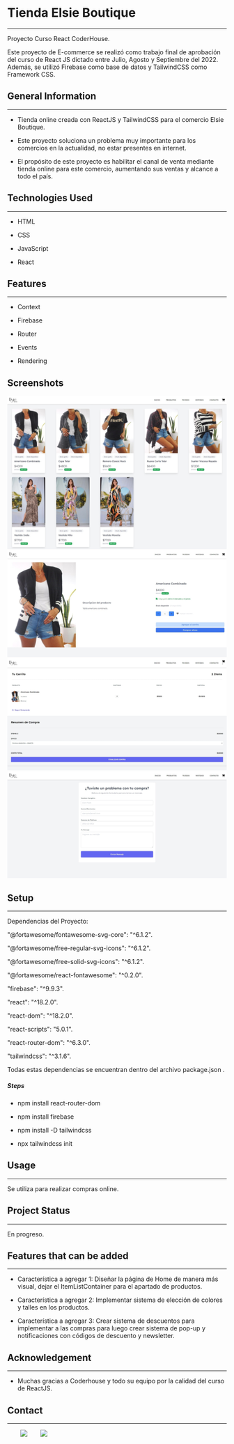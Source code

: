 <h1>Tienda Elsie Boutique</h1>
<hr><p>Proyecto Curso React CoderHouse.</p>
<p>Este proyecto de E-commerce se realizó como trabajo final de aprobación del curso de React JS dictado entre Julio, Agosto y Septiembre del 2022. Además, se utilizó Firebase como base de datos y TailwindCSS como Framework CSS.</p><h2>General Information</h2>
<hr><ul>
<li>Tienda online creada con ReactJS y TailwindCSS para el comercio Elsie Boutique.</li>
</ul><ul>
<li>Este proyecto soluciona un problema muy importante para los comercios en la actualidad, no estar presentes en internet.</li>
</ul><ul>
<li>El propósito de este proyecto es habilitar el canal de venta mediante tienda online para este comercio, aumentando sus ventas y alcance a todo el país.</li>
</ul><h2>Technologies Used</h2>
<hr><ul>
<li>HTML</li>
</ul><ul>
<li>CSS</li>
</ul><ul>
<li>JavaScript</li>
</ul><ul>
<li>React</li>
</ul><h2>Features</h2>
<hr><ul>
<li>Context</li>
</ul><ul>
<li>Firebase</li>
</ul><ul>
<li>Router</li>
</ul><ul>
<li>Events</li>
</ul><ul>
<li>Rendering</li>
</ul>
<h2>Screenshots</h2>
<img src="/src/img/ProductList.jpg" alt="Product List">
<img src="/src/img/ProductDetail.jpg" alt="Product Detail">
<img src="/src/img/CartView.jpg" alt="Cart View">
<img src="/src/img/ContactForm.jpg" alt="Contact Form">
<h2>Setup</h2>
<hr><p>Dependencias del Proyecto:</p>
<p>"@fortawesome/fontawesome-svg-core": "^6.1.2".</p>
<p>"@fortawesome/free-regular-svg-icons": "^6.1.2".</p>
<p>"@fortawesome/free-solid-svg-icons": "^6.1.2".</p>
<p>"@fortawesome/react-fontawesome": "^0.2.0".</p>
<p>"firebase": "^9.9.3".</p>
<p>"react": "^18.2.0".</p>
<p>"react-dom": "^18.2.0".</p>
<p>"react-scripts": "5.0.1".</p>
<p>"react-router-dom": "^6.3.0".</p>
<p>"tailwindcss": "^3.1.6".</p>
<p>Todas estas dependencias se encuentran dentro del archivo package.json .</p><h5>Steps</h5><ul>
<li>npm install react-router-dom</li>
</ul><ul>
<li>npm install firebase</li>
</ul><ul>
<li>npm install -D tailwindcss</li>
</ul><ul>
<li>npx tailwindcss init</li>
</ul><h2>Usage</h2>
<hr><p>Se utiliza para realizar compras online.</p><h2>Project Status</h2>
<hr><p>En progreso.</p><h2>Features that can be added</h2>
<hr><ul>
<li>Característica a agregar 1: Diseñar la página de Home de manera más visual, dejar el ItemListContainer para el apartado de productos.</li>
</ul><ul>
<li>Característica a agregar 2: Implementar sistema de elección de colores y talles en los productos.</li>
</ul><ul>
<li>Característica a agregar 3: Crear sistema de descuentos para implementar a las compras para luego crear sistema de pop-up y notificaciones con códigos de descuento y newsletter.</li>
</ul><h2>Acknowledgement</h2>
<hr><ul>
<li>Muchas gracias a Coderhouse y todo su equipo por la calidad del curso de ReactJS.</li>
</ul><h2>Contact</h2>
<hr><p><span style="margin-right: 30px;"></span><a href="https://www.linkedin.com/in/nicolasippoliti/"><img target="_blank" src="https://cdn.jsdelivr.net/gh/devicons/devicon/icons/linkedin/linkedin-original.svg" style="width: 10%;"></a><span style="margin-right: 30px;"></span><a href="https://github.com/NicolasIppoliti"><img target="_blank" src="https://cdn.jsdelivr.net/gh/devicons/devicon/icons/github/github-original.svg" style="width: 10%;"></a></p>
